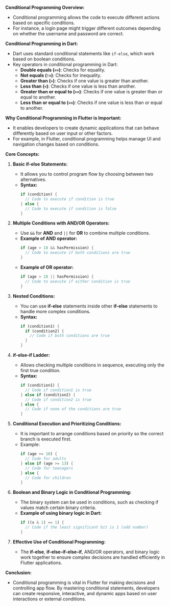 **Conditional Programming Overview:**
- Conditional programming allows the code to execute different actions based on specific conditions.
- For instance, a login page might trigger different outcomes depending on whether the username and password are correct.

**Conditional Programming in Dart:**
- Dart uses standard conditional statements like `if-else`, which work based on boolean conditions.
- Key operators in conditional programming in Dart:
  - **Double equals (`==`)**: Checks for equality.
  - **Not equals (`!=`)**: Checks for inequality.
  - **Greater than (`>`)**: Checks if one value is greater than another.
  - **Less than (`<`)**: Checks if one value is less than another.
  - **Greater than or equal to (`>=`)**: Checks if one value is greater than or equal to another.
  - **Less than or equal to (`<=`)**: Checks if one value is less than or equal to another.

**Why Conditional Programming in Flutter is Important:**
- It enables developers to create dynamic applications that can behave differently based on user input or other factors.
- For example, in Flutter, conditional programming helps manage UI and navigation changes based on conditions.

**Core Concepts:**
1. **Basic if-else Statements:**
   - It allows you to control program flow by choosing between two alternatives.
   - **Syntax:**
     ```dart
     if (condition) {
       // Code to execute if condition is true
     } else {
       // Code to execute if condition is false
     }
     ```

2. **Multiple Conditions with AND/OR Operators:**
   - Use `&&` for **AND** and `||` for **OR** to combine multiple conditions.
   - **Example of AND operator:**
     ```dart
     if (age > 18 && hasPermission) {
       // Code to execute if both conditions are true
     }
     ```
   - **Example of OR operator:**
     ```dart
     if (age > 18 || hasPermission) {
       // Code to execute if either condition is true
     }
     ```

3. **Nested Conditions:**
   - You can use **if-else** statements inside other **if-else** statements to handle more complex conditions.
   - **Syntax:**
     ```dart
     if (condition1) {
       if (condition2) {
         // Code if both conditions are true
       }
     }
     ```

4. **if-else-if Ladder:**
   - Allows checking multiple conditions in sequence, executing only the first true condition.
   - **Syntax:**
     ```dart
     if (condition1) {
       // Code if condition1 is true
     } else if (condition2) {
       // Code if condition2 is true
     } else {
       // Code if none of the conditions are true
     }
     ```

5. **Conditional Execution and Prioritizing Conditions:**
   - It is important to arrange conditions based on priority so the correct branch is executed first.
   - Example:
     ```dart
     if (age >= 18) {
       // Code for adults
     } else if (age >= 13) {
       // Code for teenagers
     } else {
       // Code for children
     }
     ```

6. **Boolean and Binary Logic in Conditional Programming:**
   - The binary system can be used in conditions, such as checking if values match certain binary criteria.
   - **Example of using binary logic in Dart:**
     ```dart
     if ((x & 1) == 1) {
       // Code if the least significant bit is 1 (odd number)
     }
     ```

7. **Effective Use of Conditional Programming:**
   - The **if-else**, **if-else-if-else-if**, AND/OR operators, and binary logic work together to ensure complex decisions are handled efficiently in Flutter applications.

**Conclusion:**
- Conditional programming is vital in Flutter for making decisions and controlling app flow. By mastering conditional statements, developers can create responsive, interactive, and dynamic apps based on user interactions or external conditions.
